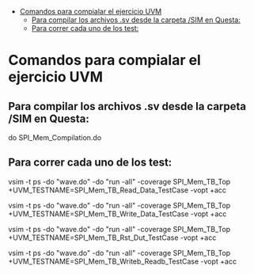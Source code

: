 - [Comandos para compialar el ejercicio UVM](#comandos-para-compialar-el-ejercicio-uvm)
  - [Para compilar los archivos .sv desde la carpeta /SIM en Questa:](#para-compilar-los-archivos-sv-desde-la-carpeta-sim-en-questa)
  - [Para correr cada uno de los test:](#para-correr-cada-uno-de-los-test)


# Comandos para compialar el ejercicio UVM

## Para compilar los archivos .sv desde la carpeta /SIM en Questa:

do SPI_Mem_Compilation.do

## Para correr cada uno de los test:

vsim -t ps -do "wave.do" -do "run -all" -coverage SPI_Mem_TB_Top +UVM_TESTNAME=SPI_Mem_TB_Read_Data_TestCase -vopt +acc

vsim -t ps -do "wave.do" -do "run -all" -coverage SPI_Mem_TB_Top +UVM_TESTNAME=SPI_Mem_TB_Write_Data_TestCase -vopt +acc

vsim -t ps -do "wave.do" -do "run -all" -coverage SPI_Mem_TB_Top +UVM_TESTNAME=SPI_Mem_TB_Rst_Dut_TestCase -vopt +acc

vsim -t ps -do "wave.do" -do "run -all" -coverage SPI_Mem_TB_Top +UVM_TESTNAME=SPI_Mem_TB_Writeb_Readb_TestCase -vopt +acc